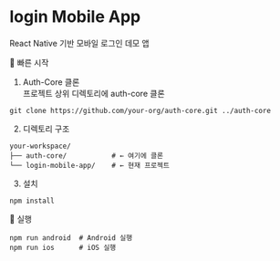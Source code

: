 # login Mobile App
React Native 기반 모바일 로그인 데모 앱

🚀 빠른 시작
1. Auth-Core 클론  
프로젝트 상위 디렉토리에 auth-core 클론
```
git clone https://github.com/your-org/auth-core.git ../auth-core
```
2. 디렉토리 구조
```
your-workspace/
├── auth-core/           # ← 여기에 클론
└── login-mobile-app/    # ← 현재 프로젝트
```
3. 설치
```
npm install
```

🔧 실행  
```
npm run android  # Android 실행
npm run ios      # iOS 실행
```